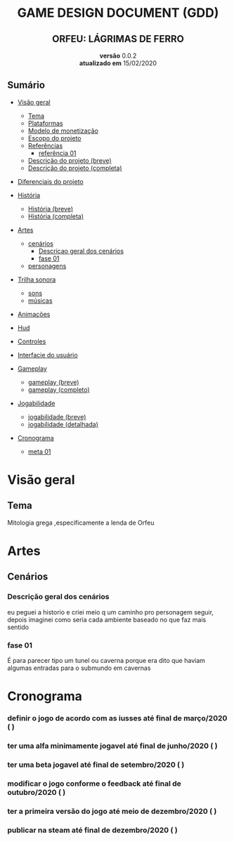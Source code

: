 <meta charset="utf-8">
<h1 align="center">GAME DESIGN DOCUMENT (GDD)</h1>
<h2 align="center">ORFEU: LÁGRIMAS DE FERRO</h2>

<p align="center">
    <b>versão</b> 0.0.2</br>
    <b>atualizado em</b> 15/02/2020
</p>

<!--inicio de sumario-->

## Sumário

* [Visão geral](#visão-geral)
  * [Tema](#tema)
  * [Plataformas]()
  * [Modelo de monetização]()
  * [Escopo do projeto]()
  * [Referências]()
    * [referência 01]()
  * [Descrição do projeto (breve)]()
  * [Descrição do projeto (completa)]()
* [Diferenciais do projeto]()
* [História]()
  * [História (breve)]()
  * [História (completa)]()
* [Artes](#artes)
  * [cenários](#cen%c3%a1rios)
    * [Descricao geral dos cenários](#descrição-geral-dos-cenários)
    * [fase 01](#fase-01)
  * [personagens]()
* [Trilha sonora]()
  * [sons]()
  * [músicas]()
* [Animações]()
* [Hud]()
* [Controles]()
* [Interfacie do usuário]()
* [Gameplay]()
  * [gameplay (breve)]()
  * [gameplay (completo)]()
* [Jogabilidade]()
  * [jogabilidade (breve)]()
  * [jogabilidade (detalhada)]()

* [Cronograma]()
  * [meta 01]()
                     
<!--final de sumario-->
# Visão geral
## Tema
<p>Mitologia grega ,especificamente a lenda de Orfeu</p>

# Artes
## Cenários

### Descrição geral dos cenários

<p>eu peguei a historio e criei meio q um caminho pro personagem seguir, depois imaginei como seria cada ambiente baseado no que faz mais sentido</p>

### fase 01

<p>É para parecer tipo um tunel ou caverna porque era dito que haviam algumas entradas para  o submundo em cavernas </p>

# Cronograma
### definir o jogo de acordo com as iusses até final de março/2020 ( )
### ter uma alfa minimamente jogavel até final de junho/2020 ( )
### ter uma beta jogavel até final de setembro/2020 ( )
### modificar o jogo conforme o feedback até final de outubro/2020 ( )
### ter a primeira versão do jogo até meio de dezembro/2020 ( )
### publicar na steam até final de dezembro/2020 ( )